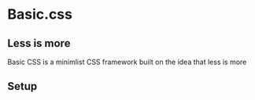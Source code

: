 # Basic.css
## Less is more
Basic CSS is a minimlist CSS framework built on the idea that less is more
## Setup
